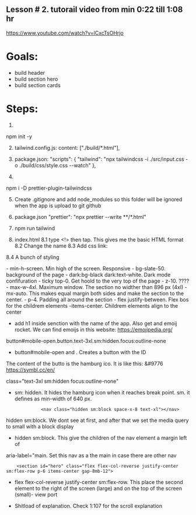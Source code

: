 ## Lesson # 2. tutorail video from min 0:22 till 1:08 hr
https://www.youtube.com/watch?v=lCxcTsOHrjo

# Goals:
- build header
- build section hero
- build section cards

# Steps:
1. 
npm init -y

2. tailwind.config.js:
  content: ["./build/*.html"],

3. package.json:
  "scripts": {
    "tailwind": "npx tailwindcss -i ./src/input.css -o ./build/css/style.css --watch"
  },

4. 
npm i -D prettier-plugin-tailwindcss

5. Create .gitignore and add node_modules so this folder will be ignored when the app is upload to git github

6. package.json
    "prettier": "npx prettier --write **/*.html"

7. npm run tailwind

8. index.html
8.1 type <!> then tap. This gives me the basic HTML format
8.2 Change the name <Acme Rockets>
8.3 Add css link:
    <link rel="stylesheet" href="css/style.css">
8.4 A bunch of styling
<body class="min-h-screen bg-slate-50 dark:bg-black dark:text-white">
- min-h-screen. Min high of the screen. Responsive
-  bg-slate-50. background of the page
-  dark:bg-black dark:text-white. Dark mode confifuration
- ticky top-0. Get hoold to the very top of the page
- z-10. ????
        <section class="max-w-4xl mx-auto p-4 flex justify-between items-center">
- max-w-4xl. Maximum window. The section no widther than 896 px (4xl)
- mx-auto. This makes equal margin both sides and make the section to the center.
- p-4. Padding all around the section
- flex justify-between. Flex bos for the childrem elements
-items-center. Childrem elements align to the center

* add h1 inside senction with the name of the app. Also get and emoij rocket. We can find emoijs in this website:
https://emojipedia.org/

button#mobile-open.button.text-3xl.sm:hidden.focus:outline-none
- button#mobile-open and <tap>. Creates a button with the ID <mobile-open>


The content of the butto is the hamburg ico. It is like this: &#9776
https://symbl.cc/en/

class="text-3xl sm:hidden focus:outline-none"
- sm: hidden. It hides the hamburg icon when it reaches <sm> break point. sm. it defines as min-width of 640 px.

                <nav class="hidden sm:block space-x-8 text-xl"></nav>
    
hidden sm:block. We dont see at first, and after that we set the media query to small <sm> with a block display
- hidden sm:block. This give the children of the nav element a margin left of  

aria-label="main. Set this nav as a the main in case there are other nav



        <section id="hero" class="flex flex-col-reverse justify-center sm:flex-row p-6 items-center gap-8mb-12">

- flex flex-col-reverse justify-center sm:flex-row. This place the second element to the right of the screen (large) and on the top of the screen (small)- view port


* Shitload of explanation. Check 1:107 for the scroll explanation